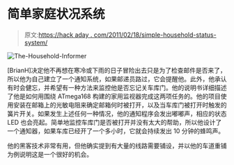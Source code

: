 # 简单家庭状况系统

> 原文:[https://hack aday . com/2011/02/18/simple-household-status-system/](https://hackaday.com/2011/02/18/simple-household-status-system/)

![The-Household-Informer](../Images/49440261297a50276f86fd4fa94dfd05.png "The-Household-Informer")

[BrianH]决定他不再想在寒冷或下雨的日子冒险出去只是为了检查邮件是否来了，所以他为自己建立了一个通知系统，如果邮递员路过，它会提醒他。此外，他承认有时会健忘，并希望有一种方法来监控他是否忘记关车库门。他的说明书详细描述了他是如何用围绕 ATmega168 构建的家用监视器完成这两项任务的。他的项目使用安装在邮箱上的光敏电阻来确定邮箱何时被打开，以及当车库门被打开时触发的簧片开关。如果发生上述任何一种情况，他的通知程序会发出嘟嘟声，相应的状态 LED 也会亮起。简单地监控车库门是否被打开并没有太大的帮助，所以他设计了一个通知器，如果车库已经开了一个多小时，它就会持续发出 10 分钟的蜂鸣声。

他的黑客技术非常有用，但他确实提到有大量的线路需要铺设，并以他的车道重铺为例说明这是一个很好的机会。